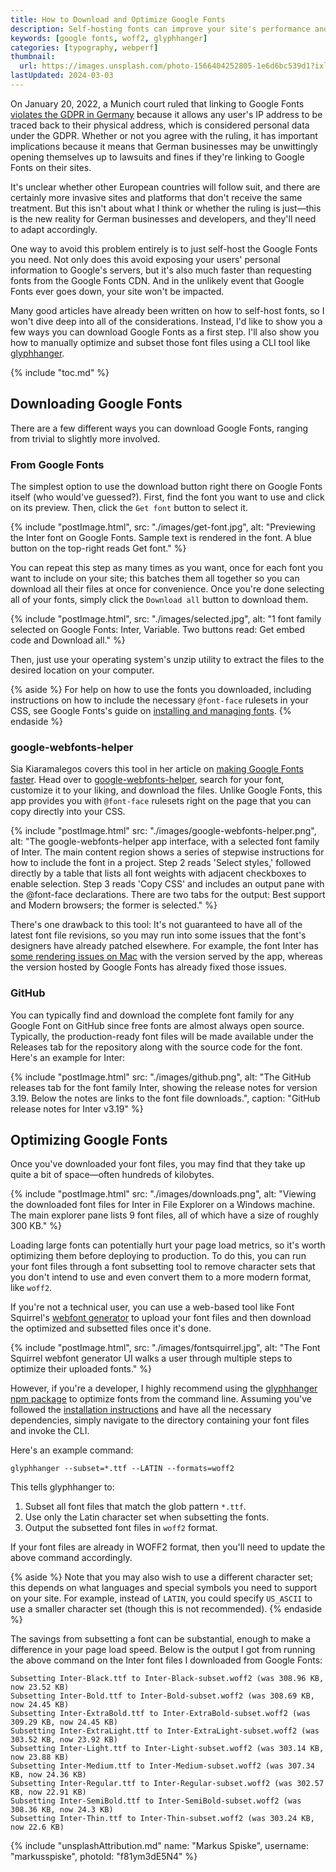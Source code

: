 ```yaml
---
title: How to Download and Optimize Google Fonts
description: Self-hosting fonts can improve your site's performance and help you remain compliant with privacy regulations like the GDPR. Learn how to download, subset, and optimize any Google Font for your projects.
keywords: [google fonts, woff2, glyphhanger]
categories: [typography, webperf]
thumbnail:
  url: https://images.unsplash.com/photo-1566404252805-1e6d6bc539d1?ixlib=rb-1.2.1&ixid=MnwxMjA3fDB8MHxwaG90by1wYWdlfHx8fGVufDB8fHx8&auto=format&fit=crop&w=1600&h=900&q=80
lastUpdated: 2024-03-03
---
```


On January 20, 2022, a Munich court ruled that linking to Google Fonts [violates the GDPR in Germany](https://rewis.io/urteile/urteil/lhm-20-01-2022-3-o-1749320/) because it allows any user's IP address to be traced back to their physical address, which is considered personal data under the GDPR. Whether or not you agree with the ruling, it has important implications because it means that German businesses may be unwittingly opening themselves up to lawsuits and fines if they're linking to Google Fonts on their sites.

It's unclear whether other European countries will follow suit, and there are certainly more invasive sites and platforms that don't receive the same treatment. But this isn't about what I think or whether the ruling is just—this is the new reality for German businesses and developers, and they'll need to adapt accordingly.

One way to avoid this problem entirely is to just self-host the Google Fonts you need. Not only does this avoid exposing your users' personal information to Google's servers, but it's also much faster than requesting fonts from the Google Fonts CDN. And in the unlikely event that Google Fonts ever goes down, your site won't be impacted.

Many good articles have already been written on how to self-host fonts, so I won't dive deep into all of the considerations. Instead, I'd like to show you a few ways you can download Google Fonts as a first step. I'll also show you how to manually optimize and subset those font files using a CLI tool like [glyphhanger](https://github.com/zachleat/glyphhanger).

{% include "toc.md" %}

## Downloading Google Fonts

There are a few different ways you can download Google Fonts, ranging from trivial to slightly more involved.

### From Google Fonts

The simplest option to use the download button right there on Google Fonts itself (who would've guessed?). First, find the font you want to use and click on its preview. Then, click the `Get font` button to select it.

{% include "postImage.html", src: "./images/get-font.jpg", alt: "Previewing the Inter font on Google Fonts. Sample text is rendered in the font. A blue button on the top-right reads Get font." %}

You can repeat this step as many times as you want, once for each font you want to include on your site; this batches them all together so you can download all their files at once for convenience. Once you're done selecting all of your fonts, simply click the `Download all` button to download them.

{% include "postImage.html", src: "./images/selected.jpg", alt: "1 font family selected on Google Fonts: Inter, Variable. Two buttons read: Get embed code and Download all." %}

Then, just use your operating system's unzip utility to extract the files to the desired location on your computer.

{% aside %}
For help on how to use the fonts you downloaded, including instructions on how to include the necessary `@font-face` rulesets in your CSS, see Google Fonts's guide on [installing and managing fonts](https://fonts.google.com/knowledge/using_type/installing_and_managing_fonts).
{% endaside %}

### google-webfonts-helper

Sia Kiaramalegos covers this tool in her article on [making Google Fonts faster](https://sia.codes/posts/making-google-fonts-faster/#self-host-your-web-fonts-for-full-control). Head over to [google-webfonts-helper](https://gwfh.mranftl.com/fonts), search for your font, customize it to your liking, and download the files. Unlike Google Fonts, this app provides you with `@font-face` rulesets right on the page that you can copy directly into your CSS.

{% include "postImage.html" src: "./images/google-webfonts-helper.png", alt: "The google-webfonts-helper app interface, with a selected font family of Inter. The main content region shows a series of stepwise instructions for how to include the font in a project. Step 2 reads 'Select styles,' followed directly by a table that lists all font weights with adjacent checkboxes to enable selection. Step 3 reads 'Copy CSS' and includes an output pane with the @font-face declarations. There are two tabs for the output: Best support and Modern browsers; the former is selected." %}

There's one drawback to this tool: It's not guaranteed to have all of the latest font file revisions, so you may run into some issues that the font's designers have already patched elsewhere. For example, the font Inter has [some rendering issues on Mac](https://github.com/majodev/google-webfonts-helper/issues/130) with the version served by the app, whereas the version hosted by Google Fonts has already fixed those issues.

### GitHub

You can typically find and download the complete font family for any Google Font on GitHub since free fonts are almost always open source. Typically, the production-ready font files will be made available under the Releases tab for the repository along with the source code for the font. Here's an example for Inter:

{% include "postImage.html" src: "./images/github.png", alt: "The GitHub releases tab for the font family Inter, showing the release notes for version 3.19. Below the notes are links to the font file downloads.", caption: "GitHub release notes for Inter v3.19" %}

## Optimizing Google Fonts

Once you've downloaded your font files, you may find that they take up quite a bit of space—often hundreds of kilobytes.

{% include "postImage.html" src: "./images/downloads.png", alt: "Viewing the downloaded font files for Inter in File Explorer on a Windows machine. The main explorer pane lists 9 font files, all of which have a size of roughly 300 KB." %}

Loading large fonts can potentially hurt your page load metrics, so it's worth optimizing them before deploying to production. To do this, you can run your font files through a font subsetting tool to remove character sets that you don't intend to use and even convert them to a more modern format, like `woff2`.

If you're not a technical user, you can use a web-based tool like Font Squirrel's [webfont generator](https://www.fontsquirrel.com/tools/webfont-generator) to upload your font files and then download the optimized and subsetted files once it's done.

{% include "postImage.html", src: "./images/fontsquirrel.jpg", alt: "The Font Squirrel webfont generator UI walks a user through multiple steps to optimize their uploaded fonts." %}

However, if you're a developer, I highly recommend using the [glyphhanger npm package](https://www.npmjs.com/package/glyphhanger) to optimize fonts from the command line. Assuming you've followed the [installation instructions](https://github.com/zachleat/glyphhanger#installation) and have all the necessary dependencies, simply navigate to the directory containing your font files and invoke the CLI.

Here's an example command:

```{data-copyable=true}
glyphhanger --subset=*.ttf --LATIN --formats=woff2
```

This tells glyphhanger to:

1. Subset all font files that match the glob pattern `*.ttf`.
2. Use only the Latin character set when subsetting the fonts.
3. Output the subsetted font files in `woff2` format.

If your font files are already in WOFF2 format, then you'll need to update the above command accordingly.

{% aside %}
Note that you may also wish to use a different character set; this depends on what languages and special symbols you need to support on your site. For example, instead of `LATIN`, you could specify `US_ASCII` to use a smaller character set (though this is not recommended).
{% endaside %}

The savings from subsetting a font can be substantial, enough to make a difference in your page load speed. Below is the output I got from running the above command on the Inter font files I downloaded from Google Fonts:

```
Subsetting Inter-Black.ttf to Inter-Black-subset.woff2 (was 308.96 KB, now 23.52 KB)
Subsetting Inter-Bold.ttf to Inter-Bold-subset.woff2 (was 308.69 KB, now 24.45 KB)
Subsetting Inter-ExtraBold.ttf to Inter-ExtraBold-subset.woff2 (was 309.29 KB, now 24.45 KB)
Subsetting Inter-ExtraLight.ttf to Inter-ExtraLight-subset.woff2 (was 303.52 KB, now 23.92 KB)
Subsetting Inter-Light.ttf to Inter-Light-subset.woff2 (was 303.14 KB, now 23.88 KB)
Subsetting Inter-Medium.ttf to Inter-Medium-subset.woff2 (was 307.34 KB, now 24.36 KB)
Subsetting Inter-Regular.ttf to Inter-Regular-subset.woff2 (was 302.57 KB, now 22.91 KB)
Subsetting Inter-SemiBold.ttf to Inter-SemiBold-subset.woff2 (was 308.36 KB, now 24.3 KB)
Subsetting Inter-Thin.ttf to Inter-Thin-subset.woff2 (was 303.24 KB, now 22.6 KB)
```

{% include "unsplashAttribution.md" name: "Markus Spiske", username: "markusspiske", photoId: "f81ym3dE5N4" %}
